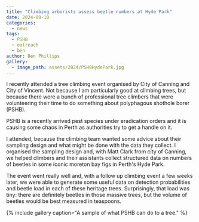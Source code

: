 ```yaml
---
title: "Climbing arborists assess beetle numbers at Hyde Park"
date: 2024-08-10
categories:
  - news
tags:
  - PSHB
  - outreach
  - ben
author: Ben Phillips
gallery:
  - image_path: assets/2024/PSHBHydePark.jpg
---
```


I recently attended a tree climbing event organised by City of Canning and City of Vincent.  Not because I am particularly good at climbing trees, but because there were a bunch of professional tree climbers that were volunteering their time to do something about polyphagous shothole borer (PSHB).

PSHB is a recently arrived pest species under eradication orders and it is causing some chaos in Perth as authorities try to get a handle on it.

I attended, because the climbing team wanted some advice about their sampling design and what might be done with the data they collect.  I organised the sampling design and, with Matt Clark from city of Canning, we helped climbers and their assistants collect structured data on numbers of beetles in some iconic moreton bay figs in Perth's Hyde Park.

The event went really well and, with a follow up climbing event a few weeks later, we were able to generate some useful data on detection probabilities and beetle load in each of these heritage trees.  Surprisingly, that load was tiny: there are definitely beetles in those massive trees, but the volume of beetles would be best measured in teaspoons.

{% include gallery caption="A sample of what PSHB can do to a tree." %}